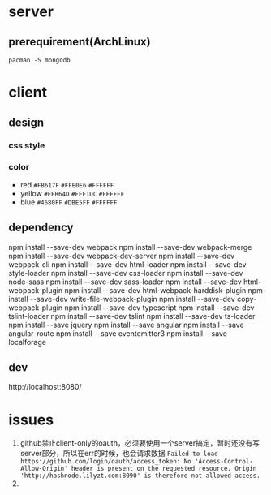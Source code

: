 # server
## prerequirement(ArchLinux)
```
pacman -S mongodb
```
# client

## design

### css style

### color

- red
  `#FB617F`
  `#FFE0E6`
  `#FFFFFF`
- yellow
  `#FEB64D`
  `#FFF1DC`
  `#FFFFFF`
- blue
  `#4680FF`
  `#DBE5FF`
  `#FFFFFF`

## dependency
npm install --save-dev webpack
npm install --save-dev webpack-merge
npm install --save-dev webpack-dev-server
npm install --save-dev webpack-cli
npm install --save-dev html-loader
npm install --save-dev style-loader
npm install --save-dev css-loader
npm install --save-dev node-sass
npm install --save-dev sass-loader
npm install --save-dev html-webpack-plugin
npm install --save-dev html-webpack-harddisk-plugin
npm install --save-dev write-file-webpack-plugin
npm install --save-dev copy-webpack-plugin
npm install --save-dev typescript
npm install --save-dev tslint-loader
npm install --save-dev tslint
npm install --save-dev ts-loader
npm install --save jquery
npm install --save angular
npm install --save angular-route
npm install --save eventemitter3
npm install --save localforage

## dev
http://localhost:8080/



# issues

1. github禁止client-only的oauth，必须要使用一个server搞定，暂时还没有写server部分，所以在err的时候，也会请求数据
  `Failed to load https://github.com/login/oauth/access_token: No 'Access-Control-Allow-Origin' header is present on the requested resource. Origin 'http://hashnode.lilyzt.com:8090' is therefore not allowed access.`
2. 